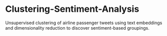 # Clustering-Sentiment-Analysis
Unsupervised clustering of airline passenger tweets using text embeddings and dimensionality reduction to discover sentiment-based groupings.
